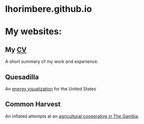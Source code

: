 # lhorimbere.github.io
# My websites:
## My [CV](lhorimbere.github.io/CV-Landry-Horimbere.pdf)
A short summary of my work and experience.
## Quesadilla
An [energy visualization](http://mdahlhausen.github.io/quesadilla/) for the United States
## Common Harvest
An inflated attempts at an [agricultural cooperative in The Gambia](http://lhorimbere.github.io/commonharvest/index.html).
